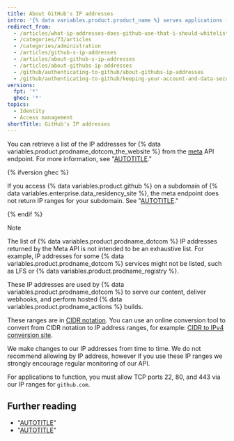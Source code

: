 ```yaml
---
title: About GitHub's IP addresses
intro: '{% data variables.product.product_name %} serves applications from multiple IP address ranges, which are available using the API.'
redirect_from:
  - /articles/what-ip-addresses-does-github-use-that-i-should-whitelist
  - /categories/73/articles
  - /categories/administration
  - /articles/github-s-ip-addresses
  - /articles/about-github-s-ip-addresses
  - /articles/about-githubs-ip-addresses
  - /github/authenticating-to-github/about-githubs-ip-addresses
  - /github/authenticating-to-github/keeping-your-account-and-data-secure/about-githubs-ip-addresses
versions:
  fpt: '*'
  ghec: '*'
topics:
  - Identity
  - Access management
shortTitle: GitHub's IP addresses
---
```


You can retrieve a list of the IP addresses for {% data variables.product.prodname_dotcom_the_website %} from the [meta](https://api.github.com/meta) API endpoint. For more information, see "[AUTOTITLE](/rest/meta)."

{% ifversion ghec %}

If you access {% data variables.product.github %} on a subdomain of {% data variables.enterprise.data_residency_site %}, the meta endpoint does not return IP ranges for your subdomain. See "[AUTOTITLE](/admin/data-residency/network-details-for-ghecom#githubs-ip-addresses)."

{% endif %}

> [!NOTE]
> The list of {% data variables.product.prodname_dotcom %} IP addresses returned by the Meta API is not intended to be an exhaustive list. For example, IP addresses for some {% data variables.product.prodname_dotcom %} services might not be listed, such as LFS or {% data variables.product.prodname_registry %}.

These IP addresses are used by {% data variables.product.prodname_dotcom %} to serve our content, deliver webhooks, and perform hosted {% data variables.product.prodname_actions %} builds.

These ranges are in [CIDR notation](https://en.wikipedia.org/wiki/Classless_Inter-Domain_Routing#CIDR_notation). You can use an online conversion tool to convert from CIDR notation to IP address ranges, for example: [CIDR to IPv4 conversion site](https://www.ipaddressguide.com/cidr).

We make changes to our IP addresses from time to time. We do not recommend allowing by IP address, however if you use these IP ranges we strongly encourage regular monitoring of our API.

For applications to function, you must allow TCP ports 22, 80, and 443 via our IP ranges for `github.com`.

## Further reading

* "[AUTOTITLE](/get-started/using-github/troubleshooting-connectivity-problems)"
* "[AUTOTITLE](/get-started/using-github/allowing-access-to-githubs-services-from-a-restricted-network)"
